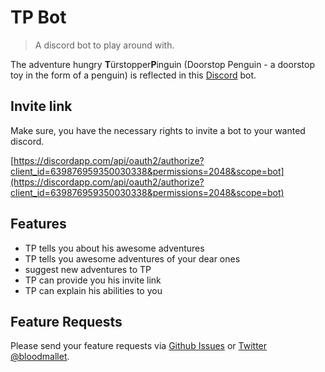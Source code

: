 # TP Bot
> A discord bot to play around with.

The adventure hungry **T**ürstopper**P**inguin (Doorstop Penguin - a doorstop
toy in the form of a penguin) is reflected in this
[Discord](https://discordapp.com/) bot.

## Invite link
Make sure, you have the necessary rights to invite a bot to your wanted
discord.

[https://discordapp.com/api/oauth2/authorize?client_id=639876959350030338&permissions=2048&scope=bot](https://discordapp.com/api/oauth2/authorize?client_id=639876959350030338&permissions=2048&scope=bot)

## Features
- TP tells you about his awesome adventures
- TP tells you awesome adventures of your dear ones
- suggest new adventures to TP
- TP can provide you his invite link
- TP can explain his abilities to you

## Feature Requests
Please send your feature requests via
[Github Issues](https://github.com/Bloodmallet/bloodybot/issues/new) or
[Twitter @bloodmallet](https://twitter.com/bloodmallet).
